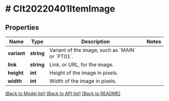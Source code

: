 # # CIt20220401ItemImage

## Properties

Name | Type | Description | Notes
------------ | ------------- | ------------- | -------------
**variant** | **string** | Variant of the image, such as &#x60;MAIN&#x60; or &#x60;PT01&#x60;. |
**link** | **string** | Link, or URL, for the image. |
**height** | **int** | Height of the image in pixels. |
**width** | **int** | Width of the image in pixels. |

[[Back to Model list]](../../README.md#models) [[Back to API list]](../../README.md#endpoints) [[Back to README]](../../README.md)
